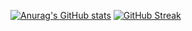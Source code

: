 [![Anurag's GitHub stats](https://github-readme-stats.vercel.app/api?username=hamedsalameh&theme=tokyonight)](https://github.com/anuraghazra/github-readme-stats) [![GitHub Streak](https://streak-stats.demolab.com/?user=hamedsalameh&theme=dark)](https://git.io/streak-stats)
